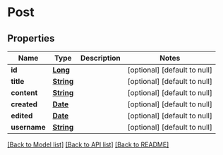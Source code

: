 # Post
## Properties

Name | Type | Description | Notes
------------ | ------------- | ------------- | -------------
**id** | [**Long**](long.md) |  | [optional] [default to null]
**title** | [**String**](string.md) |  | [optional] [default to null]
**content** | [**String**](string.md) |  | [optional] [default to null]
**created** | [**Date**](DateTime.md) |  | [optional] [default to null]
**edited** | [**Date**](DateTime.md) |  | [optional] [default to null]
**username** | [**String**](string.md) |  | [optional] [default to null]

[[Back to Model list]](../README.md#documentation-for-models) [[Back to API list]](../README.md#documentation-for-api-endpoints) [[Back to README]](../README.md)

